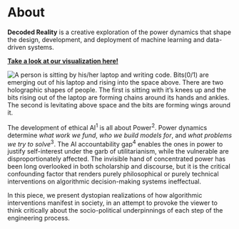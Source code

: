 About
========================

**Decoded Reality** is a creative exploration of the power dynamics that shape the design, development, and deployment of machine learning and data-driven systems.

**[Take a look at our visualization here!](model_inputs.ipynb)**

![A person is sitting by his/her laptop and writing code. Bits(0/1) are emerging out of his laptop and rising into the space above. There are two holographic shapes of people. The first is sitting with it’s knees up and the bits rising out of the laptop are forming chains around its hands and ankles. The second is levitating above space and the bits are forming wings around it.](cover.gif)

The development of ethical AI<sup>1</sup> is all about Power<sup>2</sup>.
Power dynamics determine *what work we fund*, *who we build models for*, and *what problems we try to solve*<sup>3</sup>.
The AI accountability gap<sup>4</sup> enables the ones in power to justify self-interest under the garb of utilitarianism, while the vulnerable are disproportionately affected. The invisible hand of concentrated power has been long overlooked in both scholarship and discourse, but it is the critical confounding factor that renders purely philosophical or purely technical interventions on algorithmic decision-making systems ineffectual.

In this piece, we present dystopian realizations of how algorithmic interventions manifest in society, in an attempt to provoke the viewer to think critically about the socio-political underpinnings of each step of the engineering process.  

